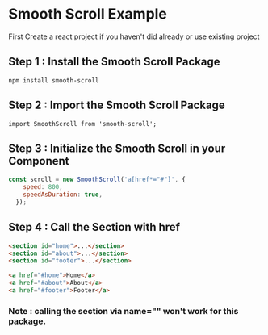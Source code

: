 # Smooth Scroll Example
First Create a react project if you haven't did already or use existing project

## Step 1 : Install the Smooth Scroll Package
`npm install smooth-scroll`

## Step 2 : Import the Smooth Scroll Package
`import SmoothScroll from 'smooth-scroll';`

## Step 3 : Initialize the Smooth Scroll in your Component
```jsx
const scroll = new SmoothScroll('a[href*="#"]', {
    speed: 800,
    speedAsDuration: true,
  });
```
## Step 4 : Call the Section with href
```html
<section id="home">...</section>
<section id="about">...</section>
<section id="footer">...</section>

<a href="#home">Home</a>
<a href="#about">About</a>
<a href="#footer">Footer</a>

```

### Note : calling the section via name="" won't work for this package.

